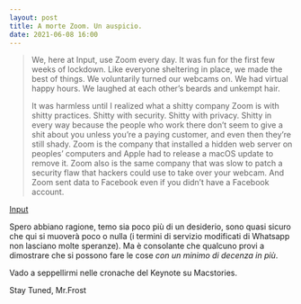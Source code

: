 ```yaml
---
layout: post
title: A morte Zoom. Un auspicio.
date: 2021-06-08 16:00
---
```


> We, here at Input, use Zoom every day. It was fun for the first few weeks of lockdown. Like everyone sheltering in place, we made the best of things. We voluntarily turned our webcams on. We had virtual happy hours. We laughed at each other’s beards and unkempt hair.
> 
> It was harmless until I realized what a shitty company Zoom is with shitty practices. Shitty with security. Shitty with privacy. Shitty in every way because the people who work there don’t seem to give a shit about you unless you’re a paying customer, and even then they’re still shady. Zoom is the company that installed a hidden web server on peoples’ computers and Apple had to release a macOS update to remove it. Zoom also is the same company that was slow to patch a security flaw that hackers could use to take over your webcam. And Zoom sent data to Facebook even if you didn’t have a Facebook account.

[Input](https://www.inputmag.com/tech/facetime-just-killed-zoom-good-riddance)

Spero abbiano ragione, temo sia poco più di un desiderio, sono quasi sicuro che qui si muoverà poco o nulla (i termini di servizio modificati di Whatsapp non lasciano molte speranze). Ma è consolante che qualcuno provi a dimostrare che si possono fare le cose *con un minimo di decenza in più*.

Vado a seppellirmi nelle cronache del Keynote su Macstories.

Stay Tuned, Mr.Frost
